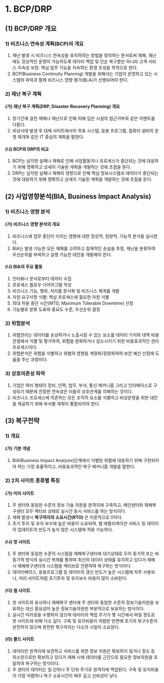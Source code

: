 # 1. BCP/DRP
## (1) BCP/DRP 개요
### 1) 비즈니스 연속성 계획(BCP)의 개요
1. 재난 발생 시 비즈니스 연속성을 유지하려는 방법을 정의하는 문서로써 재해, 재난에도 정상적인 운영이 가능하도록 데이터 백업 및 단순 복구뿐만 아니라 고객 서비스 지속성 보장. 핵심 업무 기능을 지속하는 환경 조성을 목적으로 한다.
2. BCP(Business Continuity Planning) 개발을 위해서는 기업이 운영하고 있는 시스템의 파악과 함께 비즈니스 영향 평가(BLA)가 선행되어야 한다.

### 2) 재난 복구 계획
#### (가) 재난 복구 계획(DRP, Disaster Recovery Planning) 개요
1. 장기간에 걸친 재해나 재난으로 인해 피해 입은 시설의 접근거부와 같은 이벤트를 다룬다.
2. 비상사태 발생 후 대체 사이트에서의 목표 시스템, 응용 프로그램, 컴퓨터 설비의 운영 재개와 같은 IT 중심의 계획을 말한다.

#### (나) BCP와 DRP의 비교
1. BCP는 심각한 실패나 재해로 인해 사업활동이나 프로세스가 중단되는 것에 대응하기 위해 명확하고 상세히 기술된 계획을 개발하는 것에 초점을 둔다.
2. DRP는 심각한 실패나 재해의 영향으로 인해 핵심 정보시스템과 데이터가 중단되는 것에 대응하기 위해 명확하고 상세히 기술된 계획을 개발하는 것에 초점을 둔다.

## (2) 사업영향분석(BIA, Business Impact Analysis)
### 1) 비즈니스 영향 분석
#### (가) 비즈니스 영향 분석의 개요
1. 비즈니스에 업무 중단이 미치는 영향에 대한 정성적, 정량적, 기능적 분석을 실시한다.
2. BIA는 발생 가능한 모든 재해를 고려하고 잠재적인 손실을 추정, 재난을 분류하여 우선순위를 부여하고 실행 가능한 대안을 개발해야 한다.

#### (나) BIA의 주요 활동
1. 인터뷰나 문서로부터 데이터 수집
2. 프로세스 플로우 다이어그램 작성
3. 비즈니스 기능, 행위, 처리를 문서화 및 비즈니스 체계를 개발
4. 자원 요구사항 식별: 핵심 프로세스에 필요한 자원 식별
5. 최대 허용 중단 시간(MTD, Maximum Tolerable Downtime) 산정
6. 기능별로 분류 도표와 중요도 수준, 우선순위 결정

### 2) 위험분석
1. 위험관리는 데이터를 손상하거나 노출시킬 수 있는 요소를 데이터 가치와 대책 비용관점에서 식별 및 평가하여, 위험을 완화하거나 감소시키기 위한 비용효과적인 관리 프로세스이다.
2. 위험분석은 위험을 식별하고 위협의 영향을 계량화\/정량화하여 보안 예산 산정에 도움을 주는 과정이다.

### 3) 상호의존성 파악
1. 기업은 여러 형태의 장비, 인력, 업무, 부서, 통신 메커니즘 그리고 인터페이스로 구성되기 때문에 진정한 연속성은 이들의 상호관계를 이해하는 것이다.
2. 비즈니스 프로세스에 의존하는 모든 조직의 요소를 식별하고 비상운영을 위한 대안을 제공하기 위해 부서별 계획이 통합되어야 한다.

## (3) 복구전략
### 1) 개요
#### (가) 기본 개념
1. BIA(Business Impact Analysis)단계에서 식별된 위협에 대응하기 위해 구현되어야 하는 가장 효율적이고, 비용효과적인 복구 메커니즘 개발을 말한다.

### 2) 2차 사이트 종류별 특징
#### (가) 미러 사이트
1. 주 센터와 동일한 수준의 정보 기술 자원을 원격지에 구축하고, 메인센터와 재해복구센터 모두 액티브 상태로 실시간 동시 서비스를 하는 방식이다.
2. 재해 발생시 **복구까지의 소요시간(RTO)** 은 이론적으로 0이다.
3. 초기 투자 및 유지 보수에 높은 비용이 소요되며, 웹 애플리케이션 서비스 등 데이터의 업데이트의 빈도가 높지 않은 시스템에 적용 가능하다.

#### (나) 핫 사이트
1. 주 센터와 동일한 수준의 시스템을 재해복구센터에 대기상태로 두어 동기적 또는 비동기적 방식의 실시간 복제를 통하여 최신의 데이터 상태를 유지하고 있다가 재해 시 재해복구센터의 시스템을 액티브로 전환하여 복구하는 방식이다.
2. 데이터베이스, 응용프로그램 등 데이터의 갱신 빈도가 높은 시스템에 자주 사용되나, 미러 사이트처럼 초기투자 및 유지보수 비용이 많이 소비된다.

#### (다) 웜 사이트
1. 핫 사이트와 유사하나 재해복구 센터에 주 센터와 동일한 수준의 정보기술자원을 보유하는 대신 중요성이 높은 정보기술자원만 부분적으로 보유하는 방식이다.
2. 실시간 미러링을 수행하지 않으며 데이터의 백업 주기가 몇 시간에서 며칠 정도로 핫 사이트에 비해 다소 길다. 구축 및 유지비용이 저렴한 반면에 초기의 복구수준이 완전하지 않으며 완전한 복구까지는 다소의 시일이 소요된다.

#### (라) 콜드 사이트
1. 데이터만 원격지에 보관하고 서비스를 위한 정보 자원은 확보하지 않거나 장소 등 최소한으로만 확보하고 있다가 재해 시에 데이터를 근간으로 필요한 정보자원을 조달하여 복구하는 방식이다.
2. 주 센터의 데이터는 일 단위나 주 단위 주기로 원격지에 백업된다. 구축 및 유지비용이 가장 저렴하나 복구 소유시간이 매우 길고 신뢰성이 낮다.

